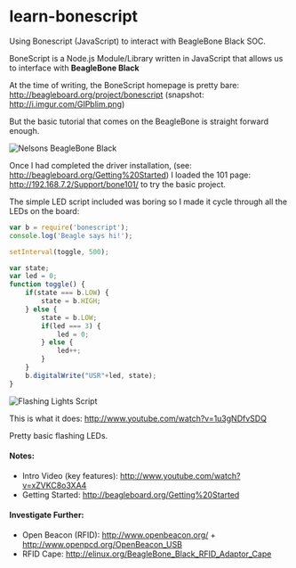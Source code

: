 learn-bonescript
================

Using Bonescript (JavaScript) to interact with BeagleBone Black SOC.

BoneScript is a Node.js Module/Library written in JavaScript that allows us to
interface with **BeagleBone Black**

At the time of writing, the BoneScript homepage is pretty bare: http://beagleboard.org/project/bonescript (snapshot: http://i.imgur.com/GIPblim.png)

But the basic tutorial that comes on the BeagleBone is straight forward enough.

![Nelsons BeagleBone Black](https://pbs.twimg.com/media/BX0vGbJIMAAjG8N.jpg:medium "Nelson's BeagleBone Black Unboxing")

Once I had completed the driver installation,
(see: http://beagleboard.org/Getting%20Started) 
I loaded the 101 page: http://192.168.7.2/Support/bone101/ to try the basic project.

The simple LED script included was boring so I made it cycle through 
all the LEDs on the board:

```javascript
var b = require('bonescript');
console.log('Beagle says hi!');

setInterval(toggle, 500);

var state;
var led = 0;
function toggle() {
    if(state === b.LOW) {
        state = b.HIGH;
    } else {
        state = b.LOW;
        if(led === 3) { 
            led = 0; 
        } else {
            led++; 
        }
    }
    b.digitalWrite("USR"+led, state);
}
```

![Flashing Lights Script](https://raw.github.com/nelsonic/learn-bonescript/master/images/bonescript-basic-flashing-leds.png "Flashing Lights hello.js")

This is what it does: http://www.youtube.com/watch?v=1u3gNDfvSDQ

Pretty basic flashing LEDs.


#### Notes:

- Intro Video (key features): http://www.youtube.com/watch?v=xZVKC8o3XA4
- Getting Started: http://beagleboard.org/Getting%20Started

#### Investigate Further:

- Open Beacon (RFID): http://www.openbeacon.org/ + http://www.openpcd.org/OpenBeacon_USB
- RFID Cape: http://elinux.org/BeagleBone_Black_RFID_Adaptor_Cape